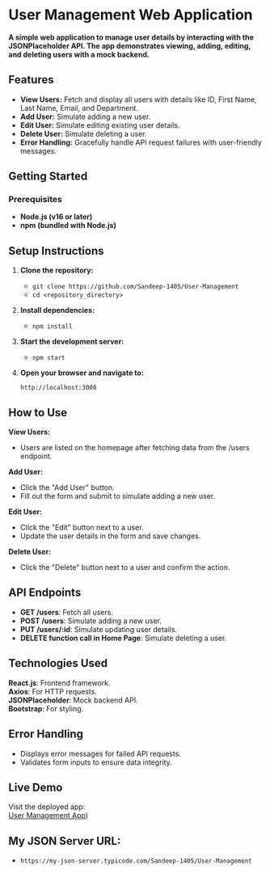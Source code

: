 # User Management Web Application
**A simple web application to manage user details by interacting with the JSONPlaceholder API. The app demonstrates viewing, adding, editing, and deleting users with a mock backend.**

## Features

- **View Users:** Fetch and display all users with details like ID, First Name, Last Name, Email, and Department. <br>
- **Add User:** Simulate adding a new user. <br>
- **Edit User:** Simulate editing existing user details. <br>
- **Delete User:** Simulate deleting a user. <br>
- **Error Handling:** Gracefully handle API request failures with user-friendly messages. <br>

## Getting Started
### Prerequisites
- **Node.js (v16 or later)**  <br>
- **npm (bundled with Node.js)**  <br>

## Setup Instructions

1. **Clone the repository:**  <br>

   - `git clone https://github.com/Sandeep-1405/User-Management`  <br>
   - `cd <repository_directory>` <br>

2. **Install dependencies:**  <br>

   - `npm install`  <br>
   
3. **Start the development server:**  <br>

   - `npm start`  <br>
   
4. **Open your browser and navigate to:**  <br>

    `http://localhost:3000`  <br>

## How to Use 

**View Users:**
- Users are listed on the homepage after fetching data from the /users endpoint.<br>

**Add User:**
- Click the "Add User" button.<br>
- Fill out the form and submit to simulate adding a new user. <br>

**Edit User:**
- Click the "Edit" button next to a user.<br>
- Update the user details in the form and save changes.<br>

**Delete User:**
- Click the "Delete" button next to a user and confirm the action.<br>

## API Endpoints
- **GET /users**: Fetch all users.
- **POST /users**: Simulate adding a new user.
- **PUT /users/:id**: Simulate updating user details.
- **DELETE function call in Home Page**: Simulate deleting a user.


## Technologies Used
**React.js**: Frontend framework. <br>
**Axios**: For HTTP requests. <br>
**JSONPlaceholder**: Mock backend API. <br>
**Bootstrap**: For styling. <br>

## Error Handling
- Displays error messages for failed API requests.
- Validates form inputs to ensure data integrity.

## Live Demo
Visit the deployed app: <br> [User Management App](https://user-management-omega-smoky.vercel.app/))


## My JSON Server URL: 
- `https://my-json-server.typicode.com/Sandeep-1405/User-Management`


